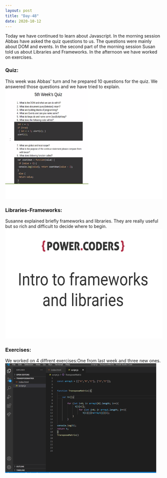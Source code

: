 ```yaml
---
layout: post
title: "Day-48"
date: 2020-10-12
---
```

Today we have continued to learn about Javascript. In the morning session Abbas have asked the quiz questions to us. The questions were mainly about DOM and events. In the second part of the morning session Susan told us about Libraries and Frameworks. In the afternoon we have worked on exercises.



<h3>Quiz: </h3>
This week was Abbas' turn and he prepared 10 questions for the quiz. We answered those questions and we have tried to explain.

<img src="/Images/quiz48.png" alt="day48Quiz" height="350">

<h3> Libraries-Frameworks: </h3>
Susanne explained briefly frameworks and libraries. They are really useful but so rich and difficult to decide where to begin.

<img src="/Images/slides48.png" alt="day48Slides" height="350">


<h3> Exercises: </h3>
We worked on 4 diffrent exercises:One from last week and three new ones.

<img src="/Images/exercises48.png" alt="day48Exercise" height="350">


